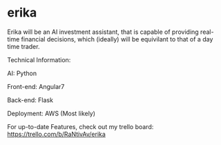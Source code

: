 # erika

Erika will be an AI investment assistant, that is capable of providing real-time
financial decisions, which (ideally) will be equivilant to that of a day time trader.

Technical Information:

AI: Python

Front-end: Angular7

Back-end: Flask

Deployment: AWS (Most likely)


For up-to-date Features, check out my trello board: https://trello.com/b/RaNtivAv/erika
